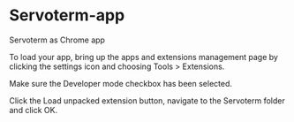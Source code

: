 # Servoterm-app
Servoterm as Chrome app

To load your app, bring up the apps and extensions management page by clicking the settings icon and choosing Tools > Extensions.

Make sure the Developer mode checkbox has been selected.

Click the Load unpacked extension button, navigate to the Servoterm folder and click OK.
